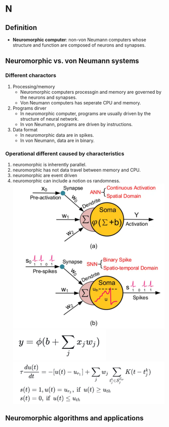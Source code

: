 # N
## Definition 
- **Neuromorphic computer**: non-von Neumann computers whose structure and function are composed of neurons and synapses.

## Neuromorphic vs. von Neumann systems
### Different charactors
1. Processing/memory
    - Neuromorphic computers processgin and memory are governed by the neurons and synapses.
    - Von Neumann computers has seperate CPU and memory.
2. Programs dirver
    - In neuromorphic computer, programs are usually driven by the structure of neural network.
    - In von Neumann, programs are driven by instructions.
3. Data format
    - In neuromorphic data are in spikes.
    - In von Neumann, data are in binary.
### Operational different caused by characteristics
1. neuromorphic is inherently parallel.
2. neuromorphic has not data travel between memory and CPU.
3. neuromorphic are event driven
4. neuromorphic can include a notion os randomness.
![](./figures/SNNandDNN.png)
![](./figures/DNNfunc.png)
![](./figures/SNNfunc.png)
## Neuromorphic algorithms and applications
